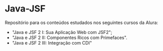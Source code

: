 # Java-JSF
Repositório para os conteúdos estudados nos seguintes cursos da Alura:
- "Java e JSF 2 I: Sua Aplicação Web com JSF2";
- "Java e JSF 2 II: Componentes Ricos com Primefaces".
- "Java e JSF 2 III: Integração com CDI"
